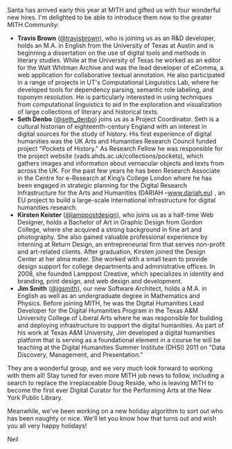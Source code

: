 Santa has arrived early this year at MITH and gifted us with four wonderful new hires. I'm delighted to be able to introduce them now to the greater MITH Community:

- **Travis Brown** ([@travisbrown](http://twitter.com/travisbrown)), who is joining us as an R&D developer, holds an M.A. in English from the University of Texas at Austin and is beginning a dissertation on the use of digital tools and methods in literary studies. While at the University of Texas he worked as an editor for the Walt Whitman Archive and was the lead developer of eComma, a web application for collaborative textual annotation. He also participated in a range of projects in UT's Computational Linguistics Lab, where he developed tools for dependency parsing, semantic role labeling, and toponym resolution. He is particularly interested in using techniques from computational linguistics to aid in the exploration and visualization of large collections of literary and historical texts.
- **Seth Denbo** ([@seth_denbo](http://twitter.com/seth_denbo)) joins us as a Project Coordinator. Seth is a cultural historian of eighteenth-century England with an interest in digital sources for the study of history. His first experience of digital humanities was the UK Arts and Humanities Research Council funded project "Pockets of History." As Research Fellow he was responsible for the project website (vads.ahds.ac.uk/collections/pockets), which gathers images and information about vernacular objects and texts from across the UK. For the past few years he has been Research Associate in the Centre for e-Research at King’s College London where he has been engaged in strategic planning for the Digital Research Infrastructure for the Arts and Humanities (DARIAH –www.dariah.eu) , an EU project to build a large-scale international infrastructure for digital humanities research.
- **Kirsten Keister** ([@lamppostdesign](http://twitter.com/lamppostdesign)), who joins us as a half-time Web Designer, holds a Bachelor of Art in Graphic Design from Gordon College, where she acquired a strong background in fine art and photography. She also gained valuable professional experience by interning at Return Design, an entrepreneurial firm that serves non-profit and art-related clients. After graduation, Kirsten joined the Design Center at her alma mater. She worked with a small team to provide design support for college departments and administrative offices. In 2008, she founded Lamppost Creative, which specializes in identity and branding, print design, and web design and development.
- **Jim Smith** ([@jgsmith](http://twitter.com/jgsmith)), our new Software Architect, holds a M.A. in English as well as an undergraduate degree in Mathematics and Physics. Before joining MITH, he was the Digital Humanities Lead Developer for the Digital Humanities Program in the Texas A&M University College of Liberal Arts where he was responsible for building and deploying infrastructure to support the digital humanities. As part of his work at Texas A&M University, Jim developed a digital humanities platform that is serving as a foundational element in a course he will be teaching at the Digital Humanities Summer Institute (DHSI) 2011 on "Data Discovery, Management, and Presentation."

They are a wonderful group, and we very much look forward to working with them all! Stay tuned for even more MITH job news to follow, including a search to replace the irreplaceable Doug Reside, who is leaving MITH to become the first ever Digital Curator for the Performing Arts at the New York Public Library.

Meanwhile, we've been working on a new holiday algorithm to sort out who has been naughty or nice. We'll let you know how that turns out and wish you all very happy holidays!

Neil